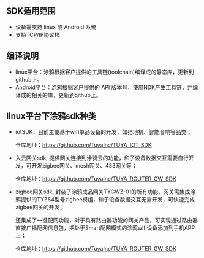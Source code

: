 ## SDK适用范围

- 设备需支持 linux 或 Android 系统
- 支持TCP/IP协议栈

## 编译说明

- linux平台：涂鸦根据客户提供的工具链(toolchain)编译成的静态库，更新到github上。
- Android平台：涂鸦根据客户提供的 API 版本号，使用NDK产生工具链，并编译成的相关的库，更新到github上。


## linux平台下涂鸦sdk种类

- iotSDK，目前主要基于wifi单品设备的开发，如扫地机、智能音响等品类；

  仓库地址：https://github.com/TuyaInc/TUYA_IOT_SDK
- 入云网关sdk, 提供网关连接到涂鸦云的功能，和子设备数据交互需要自行开发，可开发zigbee网关、mesh网关、433网关等；

  仓库地址：https://github.com/TuyaInc/TUYA_ROUTER_GW_SDK
- zigbee网关sdk, 封装了涂鸦成品网关TYGWZ-01的所有功能，网关需集成涂鸦提供的TYZS4型号zigbee模组，和子设备数据交互无需开发，可快速完成zigbee网关的开发；

  还集成了一键配网功能，对于具有路由器功能的网关产品，可实现通过路由器直接广播配网信息包，把处于Smart配网模式的涂鸦wifi设备添加到手机APP上；

  仓库地址：https://github.com/TuyaInc/TUYA_ROUTER_GW_SDK



